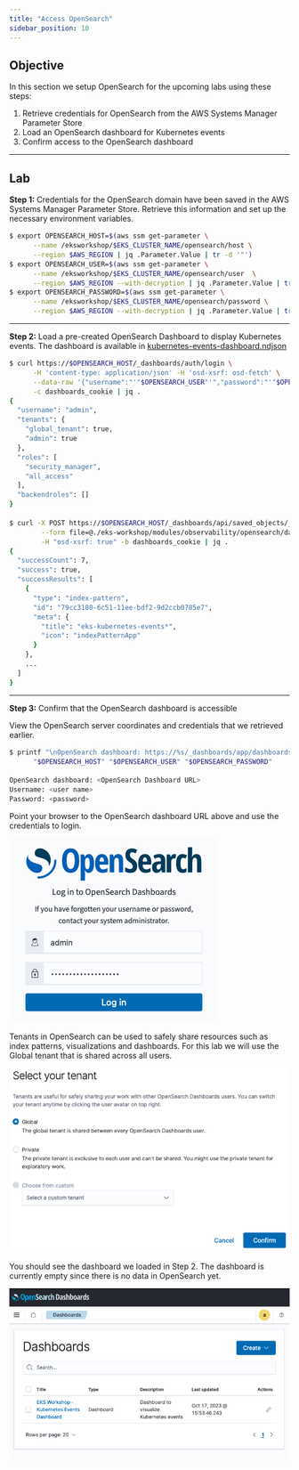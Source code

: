 ```yaml
---
title: "Access OpenSearch"
sidebar_position: 10
---
```

## Objective

In this section we setup OpenSearch for the upcoming labs using these steps: 
1. Retrieve credentials for OpenSearch from the AWS Systems Manager Parameter Store
1. Load an OpenSearch dashboard for Kubernetes events
1. Confirm access to the OpenSearch dashboard
---
## Lab
**Step 1:** Credentials for the OpenSearch domain have been saved in the AWS Systems Manager Parameter Store. Retrieve this information and set up the necessary environment variables.

```bash
$ export OPENSEARCH_HOST=$(aws ssm get-parameter \
      --name /eksworkshop/$EKS_CLUSTER_NAME/opensearch/host \
      --region $AWS_REGION | jq .Parameter.Value | tr -d '"')
$ export OPENSEARCH_USER=$(aws ssm get-parameter \
      --name /eksworkshop/$EKS_CLUSTER_NAME/opensearch/user  \
      --region $AWS_REGION --with-decryption | jq .Parameter.Value | tr -d '"')
$ export OPENSEARCH_PASSWORD=$(aws ssm get-parameter \
      --name /eksworkshop/$EKS_CLUSTER_NAME/opensearch/password \
      --region $AWS_REGION --with-decryption | jq .Parameter.Value | tr -d '"')
```
---
**Step 2:** Load a pre-created OpenSearch Dashboard to display Kubernetes events. The dashboard is available in [kubernetes-events-dashboard.ndjson](https://github.com/VAR::MANIFESTS_OWNER/VAR::MANIFESTS_REPOSITORY/tree/VAR::MANIFESTS_REF/manifests/modules/observability/opensearch/dashboard)

```bash
$ curl https://$OPENSEARCH_HOST/_dashboards/auth/login \
      -H 'content-type: application/json' -H 'osd-xsrf: osd-fetch' \
      --data-raw '{"username":"'"$OPENSEARCH_USER"'","password":"'"$OPENSEARCH_PASSWORD"'"}' \
      -c dashboards_cookie | jq .
{
  "username": "admin",
  "tenants": {
    "global_tenant": true,
    "admin": true
  },
  "roles": [
    "security_manager",
    "all_access"
  ],
  "backendroles": []
}
 
$ curl -X POST https://$OPENSEARCH_HOST/_dashboards/api/saved_objects/_import?overwrite=true \
        --form file=@./eks-workshop/modules/observability/opensearch/dashboard/kubernetes-events-dashboard.ndjson  \
        -H "osd-xsrf: true" -b dashboards_cookie | jq .
{
  "successCount": 7,
  "success": true,
  "successResults": [
    {
      "type": "index-pattern",
      "id": "79cc3180-6c51-11ee-bdf2-9d2ccb0785e7",
      "meta": {
        "title": "eks-kubernetes-events*",
        "icon": "indexPatternApp"
      }
    },
    ...
  ]
}
```
---
**Step 3:** Confirm that the OpenSearch dashboard is accessible

View the OpenSearch server coordinates and credentials that we retrieved earlier.

```bash
$ printf "\nOpenSearch dashboard: https://%s/_dashboards/app/dashboards \nUserName: %q \nPassword: %q \n\n" \
      "$OPENSEARCH_HOST" "$OPENSEARCH_USER" "$OPENSEARCH_PASSWORD"
 
OpenSearch dashboard: <OpenSearch Dashboard URL>       
Username: <user name>       
Password: <password>
```

Point your browser to the OpenSearch dashboard URL above and use the credentials to login.  

![OpenSearch login](./assets/opensearch-login.png)

Tenants in OpenSearch can be used to safely share resources such as index patterns, visualizations and dashboards. For this lab we will use the Global tenant that is shared across all users.   

![OpenSearch login confirmation](./assets/opensearch-confirm-2.png)

You should see the dashboard we loaded in Step 2. The dashboard is currently empty since there is no data in OpenSearch yet. 

![OpenSearch login confirmation](./assets/opensearch-dashboard-launch.png)